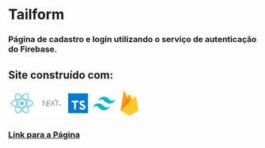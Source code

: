 # Tailform
### Página de cadastro e login utilizando o serviço de autenticação do Firebase. 
## Site construído com:
<div>
<img src="/public/techs.png">
</div>

### [Link para a Página](https://tailform.vercel.app/ "Tailform")
